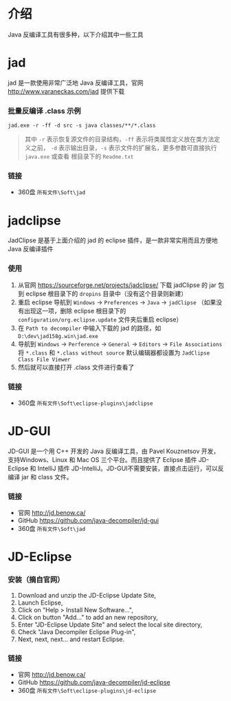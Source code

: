 # 介绍

Java 反编译工具有很多种，以下介绍其中一些工具

# jad

jad 是一款使用非常广泛地 Java 反编译工具，官网 <http://www.varaneckas.com/jad> 提供下载

### 批量反编译 .class 示例

`jad.exe -r -ff -d src -s java classes/**/*.class`

> 其中 `-r` 表示恢复源文件的目录结构，`-ff` 表示将类属性定义放在类方法定义之前， `-d` 表示输出目录，`-s` 表示文件的扩展名，更多参数可直接执行 `java.exe` 或查看 根目录下的 `Readme.txt`

### 链接

- 360盘 `所有文件\Soft\jad`

# jadclipse

JadClipse 是基于上面介绍的 jad 的 eclipse 插件，是一款非常实用而且方便地 Java 反编译插件

### 使用

1. 从官网 <https://sourceforge.net/projects/jadclipse/> 下载 jadClipse 的 jar 包到 eclipse 根目录下的 `dropins` 目录中（没有这个目录则新建）
1. 重启 eclipse 导航到 `Windows` -> `Preferences` -> `Java` -> `jadClipse` （如果没有出现这一项，删除 eclipse 根目录下的 `configuration/org.eclipse.update` 文件夹后重启 eclipse）
1. 在 `Path to decompiler` 中输入下载的 jad 的路径，如 `D:\dev\jad158g.win\jad.exe`
1. 导航到 `Windows` -> `Perference` -> `General` -> `Editors` -> `File Associations` 将 `*.class` 和  `*.class without source` 默认编辑器都设置为 `JadClipse Class File Viewer`
1. 然后就可以直接打开 .class 文件进行查看了

### 链接

- 360盘 `所有文件\Soft\eclipse-plugins\jadclipse`

# JD-GUI

JD-GUI 是一个用 C++ 开发的 Java 反编译工具，由 Pavel Kouznetsov 开发，支持Windows、Linux 和 Mac OS 三个平台。而且提供了 Eclipse 插件 JD-Eclipse 和 IntelliJ 插件 JD-IntelliJ。JD-GUI不需要安装，直接点击运行，可以反编译 jar 和 class 文件。

### 链接

- 官网 <http://jd.benow.ca/>
- GitHub <https://github.com/java-decompiler/jd-gui>
- 360盘 `所有文件\Soft\jad`

# JD-Eclipse

### 安装（摘自官网）

1. Download and unzip the JD-Eclipse Update Site,
1. Launch Eclipse,
1. Click on "Help > Install New Software...",
1. Click on button "Add..." to add an new repository,
1. Enter "JD-Eclipse Update Site" and select the local site directory,
1. Check "Java Decompiler Eclipse Plug-in",
1. Next, next, next... and restart Eclipse.

### 链接

- 官网 <http://jd.benow.ca/>
- GitHub <https://github.com/java-decompiler/jd-eclipse>
- 360盘 `所有文件\Soft\eclipse-plugins\jd-eclipse`
